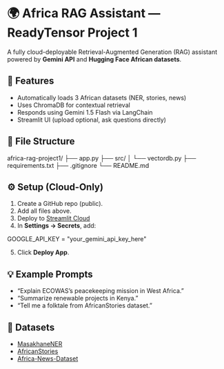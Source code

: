 # 🌍 Africa RAG Assistant — ReadyTensor Project 1

A fully cloud-deployable Retrieval-Augmented Generation (RAG) assistant powered by **Gemini API** and **Hugging Face African datasets**.

## 🚀 Features
- Automatically loads 3 African datasets (NER, stories, news)
- Uses ChromaDB for contextual retrieval
- Responds using Gemini 1.5 Flash via LangChain
- Streamlit UI (upload optional, ask questions directly)

## 🧩 File Structure

africa-rag-project1/ ├── app.py ├── src/ │   └── vectordb.py ├── requirements.txt ├── .gitignore └── README.md

## ⚙️ Setup (Cloud-Only)
1. Create a GitHub repo (public).
2. Add all files above.
3. Deploy to [Streamlit Cloud](https://share.streamlit.io)
4. In **Settings → Secrets**, add:

GOOGLE_API_KEY = "your_gemini_api_key_here"

5. Click **Deploy App**.

## 💡 Example Prompts
- “Explain ECOWAS’s peacekeeping mission in West Africa.”
- “Summarize renewable projects in Kenya.”
- “Tell me a folktale from AfricanStories dataset.”

## 🧱 Datasets
- [MasakhaneNER](https://huggingface.co/datasets/masakhane/masakhane-ner)
- [AfricanStories](https://huggingface.co/datasets/joelito/AfricanStories)
- [Africa-News-Dataset](https://huggingface.co/datasets/Kelechi/Africa-News-Dataset)
